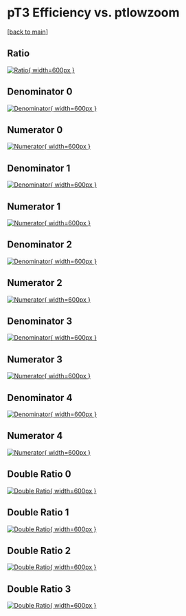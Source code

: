 # pT3 Efficiency vs. ptlowzoom

[[back to main](./)]



## Ratio

[![Ratio](../mtv/var/pT3_xtr_0_1_eff_ptlowzoom.png){ width=600px }](../mtv/var/pT3_xtr_0_1_eff_ptlowzoom.pdf)

## Denominator 0

[![Denominator](../mtv/den/pT3_xtr_0_1_eff_ptlowzoom_den0.png){ width=600px }](../mtv/den/pT3_xtr_0_1_eff_ptlowzoom_den0.pdf)

## Numerator 0

[![Numerator](../mtv/num/pT3_xtr_0_1_eff_ptlowzoom_num0.png){ width=600px }](../mtv/num/pT3_xtr_0_1_eff_ptlowzoom_num0.pdf)

## Denominator 1

[![Denominator](../mtv/den/pT3_xtr_0_1_eff_ptlowzoom_den1.png){ width=600px }](../mtv/den/pT3_xtr_0_1_eff_ptlowzoom_den1.pdf)

## Numerator 1

[![Numerator](../mtv/num/pT3_xtr_0_1_eff_ptlowzoom_num1.png){ width=600px }](../mtv/num/pT3_xtr_0_1_eff_ptlowzoom_num1.pdf)

## Denominator 2

[![Denominator](../mtv/den/pT3_xtr_0_1_eff_ptlowzoom_den2.png){ width=600px }](../mtv/den/pT3_xtr_0_1_eff_ptlowzoom_den2.pdf)

## Numerator 2

[![Numerator](../mtv/num/pT3_xtr_0_1_eff_ptlowzoom_num2.png){ width=600px }](../mtv/num/pT3_xtr_0_1_eff_ptlowzoom_num2.pdf)

## Denominator 3

[![Denominator](../mtv/den/pT3_xtr_0_1_eff_ptlowzoom_den3.png){ width=600px }](../mtv/den/pT3_xtr_0_1_eff_ptlowzoom_den3.pdf)

## Numerator 3

[![Numerator](../mtv/num/pT3_xtr_0_1_eff_ptlowzoom_num3.png){ width=600px }](../mtv/num/pT3_xtr_0_1_eff_ptlowzoom_num3.pdf)

## Denominator 4

[![Denominator](../mtv/den/pT3_xtr_0_1_eff_ptlowzoom_den4.png){ width=600px }](../mtv/den/pT3_xtr_0_1_eff_ptlowzoom_den4.pdf)

## Numerator 4

[![Numerator](../mtv/num/pT3_xtr_0_1_eff_ptlowzoom_num4.png){ width=600px }](../mtv/num/pT3_xtr_0_1_eff_ptlowzoom_num4.pdf)

## Double Ratio 0

[![Double Ratio](../mtv/ratio/pT3_xtr_0_1_eff_ptlowzoom_ratio0.png){ width=600px }](../mtv/ratio/pT3_xtr_0_1_eff_ptlowzoom_ratio0.pdf)

## Double Ratio 1

[![Double Ratio](../mtv/ratio/pT3_xtr_0_1_eff_ptlowzoom_ratio1.png){ width=600px }](../mtv/ratio/pT3_xtr_0_1_eff_ptlowzoom_ratio1.pdf)

## Double Ratio 2

[![Double Ratio](../mtv/ratio/pT3_xtr_0_1_eff_ptlowzoom_ratio2.png){ width=600px }](../mtv/ratio/pT3_xtr_0_1_eff_ptlowzoom_ratio2.pdf)

## Double Ratio 3

[![Double Ratio](../mtv/ratio/pT3_xtr_0_1_eff_ptlowzoom_ratio3.png){ width=600px }](../mtv/ratio/pT3_xtr_0_1_eff_ptlowzoom_ratio3.pdf)

